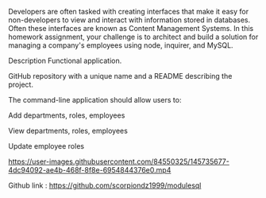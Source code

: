 Developers are often tasked with creating interfaces that make it easy for non-developers to view and interact with information stored in databases. Often these interfaces are known as Content Management Systems. In this homework assignment, your challenge is to architect and build a solution for managing a company's employees using node, inquirer, and MySQL.


Description
Functional application.

GitHub repository with a unique name and a README describing the project.

The command-line application should allow users to:

Add departments, roles, employees

View departments, roles, employees

Update employee roles


https://user-images.githubusercontent.com/84550325/145735677-4dc94092-ae4b-468f-8f8e-6954844376e0.mp4


Github link : https://github.com/scorpiondz1999/modulesql
